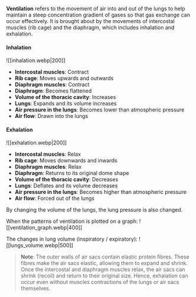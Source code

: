 **Ventilation** refers to the movement of air into and out of the lungs to help maintain a steep concentration gradient of gases so that gas exchange can occur effectively. It is brought about by the movements of intercostal muscles (rib cage) and the diaphragm, which includes inhalation and exhalation.

#### Inhalation
![[inhalation.webp|200]]

- **Intercostal muscles**: Contract
- **Rib cage**: Moves upwards and outwards
- **Diaphragm muscles**: Contract
- **Diaphragm**: Becomes flattened
- **Volume of the thoracic cavity**: Increases
- **Lungs**: Expands and its volume increases
- **Air pressure in the lungs**: Becomes lower than atmospheric pressure
- **Air flow**: Drawn into the lungs

#### Exhalation
![[exhalation.webp|200]]

- **Intercostal muscles**: Relax
- **Rib cage**: Moves downwards and inwards
- **Diaphragm muscles**: Relax
- **Diaphragm**: Returns to its original dome shape
- **Volume of the thoracic cavity**: Decreases
- **Lungs**: Deflates and its volume decreases
- **Air pressure in the lungs**: Becomes higher than atmospheric pressure
- **Air flow**: Forced out of the lungs

By changing the volume of the lungs, the lung pressure is also changed.

When the patterns of ventilation is plotted on a graph:
![[ventilation_graph.webp|400]]

The changes in lung volume (inspiratory / expiratory):
![[lungs_volume.webp|500]]

> **Note**:
> The outer walls of air sacs contain elastic protein fibres.
> These fibres make the air sacs elastic, allowing them to expand and shrink.
> Once the intercostal and diaphragm muscles relax, the air sacs can shrink (recoil) and return to their original size. Hence, exhalation can occur even without muscles contractions of the lungs or air sacs themselves.

